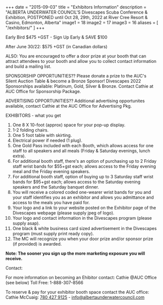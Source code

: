 +++
date        = "2015-09-03"
title       = "Exhibitors Information"
description = "ALBERTA UNDERWATER COUNCIL'S Divescapes Scuba Conference & Exhibition, POSTPONED until Oct 28, 29th, 2022 at River Cree Resort & Casino, Edmonton, Alberta"
image1 = 18
image2 = 17
image3 = 16
aliases = [
  "/exhibitors/"
]
+++

Early Bird $475 +GST - Sign Up Early & SAVE $100

After June 30/22: $575 +GST (in Canadian dollars)

ALSO: You are encouraged to offer a door prize at your booth that can attract attendees to your booth and allow you to collect contact information and build a mailing list. 

SPONSORSHIP OPPORTUNITIES?? Please donate a prize to the AUC's Silent Auction Table & become a Bronze Sponsor! Divescapes 2022 Sponsorships available: Platinum, Gold, Silver & Bronze. Contact Cathie at AUC Office for Sponsorship Package.

ADVERTISING OPPORTUNITIES?? Additional advertising opportunites available, contact Cathie at the AUC Office for Advertising Pkg.

EXHIBITORS - what you get

1.	One 8 X 10-foot (approx) space for your pop-up display.
2.	1-2 folding chairs.
3.	One 5 foot table with skirting.
4.	Electrical power if needed (1 plug).
5.	One Gold Pass included with each Booth, which allows access for one staff to all speakers and all meals (Friday & Saturday evenings, lunch extra).
6.	For additional booth staff, there's an option of purchasing up to 2 Friday staff wrist bands for $55+gst each; allows access to the Friday evening meal and the Friday evening speakers.
7.	For additional booth staff, option of buying up to 3 Saturday staff wrist bands for $95+gst each; allows access to the Saturday evening speakers and the Saturday banquet dinner.
8.	You will receive a colored coded one-wearer wrist bands for you and your staff identifies you as an exhibitor and allows you admittance and access to the meals you have paid for.
9.	Your logo and a link to your website posted on the Exhibitor page of the Divescapes webpage (please supply jpeg of logo).
10.	Your logo and contact information in the Divescapes program (please supply asap).
11.	One black & white business card sized advertisement in the Divescapes program (must supply print ready copy).
12.	The MC will recognize you when your door prize and/or sponsor prize (if provided) is awarded.


**Note: The sooner you sign up the more marketing exposure you will receive.**



Contact:

For more information on becoming an Ehibitor contact: Cathie @AUC Office (see below) Toll Free: 1-888-307-8566

To reserve & pay for your exhibitor booth space contact the AUC office: Cathie McCuaig: [780 427 9125](tel:7804279125) - [info@albertaunderwatercouncil.com](mailto:info@albertaunderwatercouncil.com)
